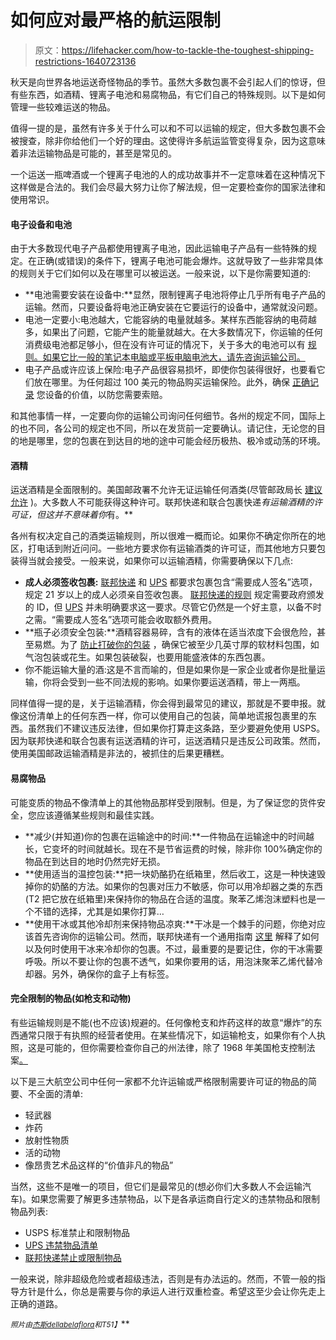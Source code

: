 # 如何应对最严格的航运限制

> 原文：<https://lifehacker.com/how-to-tackle-the-toughest-shipping-restrictions-1640723136>

秋天是向世界各地运送奇怪物品的季节。虽然大多数包裹不会引起人们的惊讶，但有些东西，如酒精、锂离子电池和易腐物品，有它们自己的特殊规则。以下是如何管理一些较难运送的物品。



值得一提的是，虽然有许多关于什么可以和不可以运输的规定，但大多数包裹不会被搜查，除非你给他们一个好的理由。这使得许多航运监管变得复杂，因为这意味着非法运输物品是可能的，甚至是常见的。

一个运送一瓶啤酒或一个锂离子电池的人的成功故事并不一定意味着在这种情况下这样做是合法的。我们会尽最大努力让你了解法规，但一定要检查你的国家法律和使用常识。

#### **电子设备和电池**

由于大多数现代电子产品都使用锂离子电池，因此运输电子产品有一些特殊的规定。在正确(或错误)的条件下，锂离子电池可能会爆炸。这就导致了一些非常具体的规则关于它们如何以及在哪里可以被运送。一般来说，以下是你需要知道的:

*   **电池需要安装在设备中:**显然，限制锂离子电池将停止几乎所有电子产品的运输。然而，只要设备将电池正确安装在它要运行的设备中，通常就没问题。
*   电池一定要小:电池越大，它能容纳的电量就越多。某样东西能容纳的电荷越多，如果出了问题，它能产生的能量就越大。在大多数情况下，你运输的任何消费级电池都足够小，但在没有许可证的情况下，关于多大的电池可以有 [规则。如果它比一般的笔记本电脑或平板电脑电池大，请先咨询运输公司。](http://www.ups.com/media/news/en/lithium_batteries_instruction_guide.pdf)
*   电子产品或许应该上保险:电子产品很容易损坏，即使你包装得很好，也要看它们放在哪里。为任何超过 100 美元的物品购买运输保险。此外，确保 [正确记录](http://www.bankrate.com/finance/insurance/shipping-insurance.aspx#slide=5) 您设备的价值，以防您需要索赔。

和其他事情一样，一定要向你的运输公司询问任何细节。各州的规定不同，国际上的也不同，各公司的规定也不同，所以在发货前一定要确认。请记住，无论您的目的地是哪里，您的包裹在到达目的地的途中可能会经历极热、极冷或动荡的环境。

#### **酒精**

运送酒精是全面限制的。美国邮政署​不允许无证运输任何酒类(尽管邮政局长 [建议允许](http://www.huffingtonpost.com/2013/08/11/postal-service-alcohol-delivery-idea_n_3740349.html) )。大多数人不可能获得这种许可。联邦快递和联合包裹快递*有运输酒精的许可证，但这并不意味着你*有。**

各州有权决定自己的酒类运输规则，所以很难一概而论。如果你不确定你所在的地区，打电话到附近问问。一些地方要求你有运输酒类的许可证，而其他地方只要包装得当就会接受。一般来说，如果你可以运输酒精，你需要确保以下几点:

*   **成人必须签收包裹:** [联邦快递](http://www.fedex.com/us/developer/product/WebServices/MyWebHelp/Services/Options/c_AlcoholShipping-2.html) 和 [UPS](http://www.ups.com/content/ee/en/about/news/service_updates/06092009_alcoholuk.html) 都要求包裹包含“需要成人签名”选项，规定 21 岁以上的成人必须亲自签收包裹。 [联邦快递的规则](http://www.ups.com/content/us/en/shipping/time/service/value_added/delivery.html) 规定需要政府颁发的 ID，但 [UPS](http://www.ups.com/content/us/en/shipping/time/service/value_added/delivery.html) 并未明确要求这一要求。尽管它仍然是一个好主意，以备不时之需。“需要成人签名”选项可能会收取额外费用。
*   **瓶子必须安全包装:**酒精容器易碎，含有的液体在适当浓度下会很危险，甚至易燃。为了 [防止打破你的包装](http://barlowbrewing.com/2010/11/11/how-to-pack-and-ship-beer/) ，确保它被至少几英寸厚的软材料包围，如气泡包装或花生。如果包装破裂，也要用能盛液体的东西包裹。
*   你不能运输大量的酒:这是不言而喻的，但是如果你是一家企业或者你是批量运输，你将会受到一些不同法规的影响。如果你要运送酒精，带上一两瓶。

同样值得一提的是，关于运输酒精，你会得到最常见的建议，那就是不要申报。就像这份清单上的任何东西一样，你可以使用自己的包装，简单地谎报包裹里的东西。虽然我们不建议违反法律，但如果你打算走这条路，至少要避免使用 USPS。因为联邦快递和联合包裹有运送酒精的许可，运送酒精只是违反公司政策。然而，使用美国邮政运输酒精是非法的，被抓住的后果更糟糕。

#### **易腐物品**

可能变质的物品不像清单上的其他物品那样受到限制。但是，为了保证您的货件安全，您应该遵循某些规则和最佳实践。

*   **减少(并知道)你的包裹在运输途中的时间:**一件物品在运输途中的时间越长，它变坏的时间就越长。现在不是节省运费的时候，除非你 100%确定你的物品在到达目的地时仍然完好无损。
*   **使用适当的温控包装:**把一块奶酪扔在纸箱里，然后收工，这是一种快速毁掉你的奶酪的方法。如果你的包裹对压力不敏感，你可以用冷却器之类的东西(T2 把它放在纸箱里)来保持你的物品在合适的温度。聚苯乙烯泡沫塑料也是一个不错的选择，尤其是如果你打算…
*   **使用干冰或其他冷却剂来保持物品凉爽:**干冰是一个棘手的问题，你绝对应该首先咨询你的运输公司。然而，联邦快递有一个通用指南 [这里](http://images.fedex.com/us/services/pdf/Dry_Ice_Job_Aid.pdf) 解释了如何以及何时使用干冰来冷却你的包裹。不过，最重要的是要记住，你的干冰需要呼吸。所以不要让你的包裹不透气，如果你要用的话，用泡沫聚苯乙烯代替冷却器。另外，确保你的盒子上有标签。

#### **完全限制的物品(如枪支和动物)**

有些运输规则是不能(也不应该)规避的。任何像枪支和炸药这样的故意“爆炸”的东西通常只限于有执照的经营者使用。在某些情况下，如运输枪支，如果你有个人执照，这是可能的，但你需要检查你自己的州法律，除了 1968 年美国枪支控制法案[。](http://en.wikipedia.org/wiki/Gun_Control_Act_of_1968)

以下是三大航空公司中任何一家都不允许运输或严格限制需要许可证的物品的简要、不全面的清单:

*   轻武器
*   炸药
*   放射性物质
*   活的动物
*   像昂贵艺术品这样的“价值非凡的物品”

当然，这些不是唯一的项目，但它们是最常见的(想必你们大多数人不会运输汽车)。如果您需要了解更多违禁物品，以下是各承运商自行定义的违禁物品和限制物品列表:

*   USPS 标准禁止和限制物品
*   [UPS 违禁物品清单](http://www.ups.com/content/us/en/resources/ship/prohibited_articles.html)
*   [联邦快递禁止或限制物品](http://www.fedex.com/us/freight/rulestariff/prohibited_articles.html)

一般来说，除非超级危险或者超级违法，否则是有办法运的。然而，不管一般的指导方针是什么，你总是需要与你的承运人进行双重检查。希望这至少会让你先走上正确的道路。

<small>*照片由*</small>[<small></small>](http://www.flickr.com/photos/arabani/4355263581)*<small></small>*[<small>*杰斯*</small>](http://www.flickr.com/photos/mugley/2787364131)<small></small>*[<small>*dellabelaflora*</small>](http://www.flickr.com/photos/sharonstevens/4637416251)<small>*和*T51】</small>***
